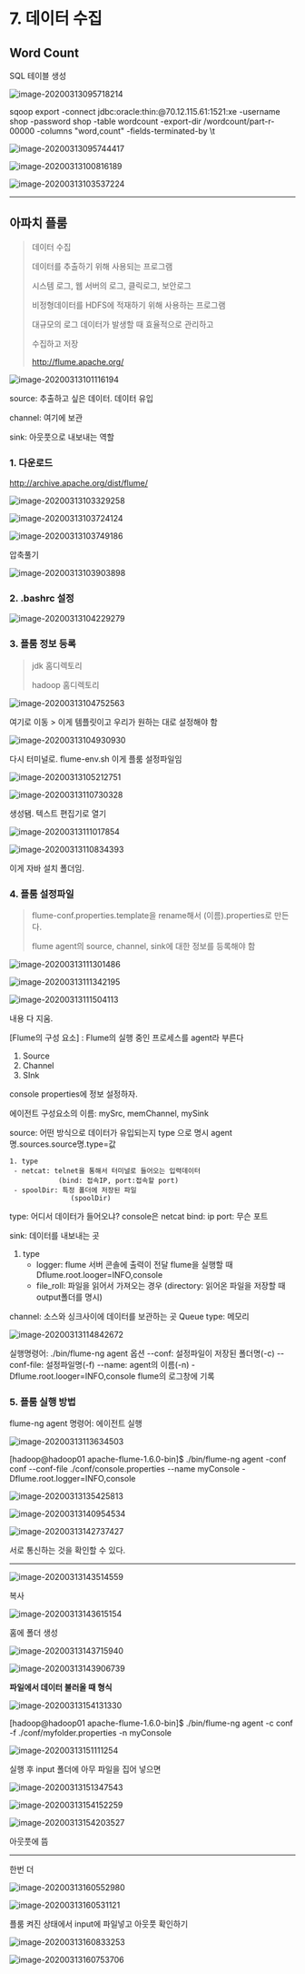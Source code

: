 # 7. 데이터 수집

## Word Count

SQL 테이블 생성

![image-20200313095718214](C:\Users\student\AppData\Roaming\Typora\typora-user-images\image-20200313095718214.png)

sqoop export -connect jdbc:oracle:thin:@70.12.115.61:1521:xe -username shop -password shop -table wordcount -export-dir /wordcount/part-r-00000 -columns "word,count" -fields-terminated-by \\t

![image-20200313095744417](C:\Users\student\AppData\Roaming\Typora\typora-user-images\image-20200313095744417.png)

![image-20200313100816189](C:\Users\student\AppData\Roaming\Typora\typora-user-images\image-20200313100816189.png)



![image-20200313103537224](images/image-20200313103537224.png)



---

## 아파치 플룸

> 데이터 수집
>
> 데이터를 추출하기 위해 사용되는 프로그램
>
> 시스템 로그, 웹 서버의 로그, 클릭로그, 보안로그
>
> 비정형데이터를 HDFS에 적재하기 위해 사용하는 프로그램
>
> 대규모의 로그 데이터가 발생할 때 효율적으로 관리하고
>
> 수집하고 저장
>
> http://flume.apache.org/

![image-20200313101116194](images/image-20200313101116194.png)

source: 추출하고 싶은 데이터. 데이터 유입

channel: 여기에 보관

sink: 아웃풋으로 내보내는 역할

### 1. 다운로드

http://archive.apache.org/dist/flume/

![image-20200313103329258](images/image-20200313103329258.png)

![image-20200313103724124](images/image-20200313103724124.png)

![image-20200313103749186](images/image-20200313103749186.png)



압축풀기

![image-20200313103903898](images/image-20200313103903898.png)



### 2. .bashrc 설정 

![image-20200313104229279](images/image-20200313104229279.png)

### 3. 플룸 정보 등록

> jdk 홈디렉토리
>
> hadoop 홈디렉토리

![image-20200313104752563](images/image-20200313104752563.png)

여기로 이동 > 이게 템플릿이고 우리가 원하는 대로 설정해야 함

![image-20200313104930930](images/image-20200313104930930.png)

다시 터미널로. flume-env.sh 이게 플룸 설정파일임

![image-20200313105212751](images/image-20200313105212751.png)

![image-20200313110730328](images/image-20200313110730328.png)

생성됌. 텍스트 편집기로 열기

![image-20200313111017854](images/image-20200313111017854.png)

![image-20200313110834393](images/image-20200313110834393.png)

이게 자바 설치 폴더임.

### 4. 플룸 설정파일

> flume-conf.properties.template을 rename해서 (이름).properties로 만든다.
>
> flume agent의 source, channel, sink에 대한 정보를 등록해야 함

![image-20200313111301486](images/image-20200313111301486.png)

![image-20200313111342195](images/image-20200313111342195.png)

![image-20200313111504113](images/image-20200313111504113.png)

내용 다 지움.

[Flume의 구성 요소] : Flume의 실행 중인 프로세스를 agent라 부른다

1. Source
2. Channel
3. SInk

console properties에 정보 설정하자.

에이전트 구성요소의 이름: mySrc, memChannel, mySink

source: 어떤 방식으로 데이터가 유입되는지 type 으로 명시
	agent명.sources.source명.type=값

 	1. type
     - netcat: telnet을 통해서 터미널로 들어오는 입력데이터
       			(bind: 접속IP, port:접속할 port)
     - spoolDir: 특정 폴더에 저장된 파일
                   (spoolDir)

type: 어디서 데이터가 들어오냐? console은 netcat
bind: ip
port: 무슨 포트

sink: 데이터를 내보내는 곳

1. type
   - logger: flume 서버 콘솔에 출력이 전달
     flume을 실행할 때 Dflume.root.looger=INFO,console 
   - file_roll: 파일을 읽어서 가져오는 경우
     (directory: 읽어온 파일을 저장할 때 output폴더를 명시)

channel: 소스와 싱크사이에 데이터를 보관하는 곳 Queue
type: 메모리

![image-20200313114842672](images/image-20200313114842672.png)

실행명령어: ./bin/flume-ng agent
옵션
		--conf: 설정파일이 저장된 폴더명(-c)
		--conf-file: 설정파일명(-f)
		--name: agent의 이름(-n)
	-Dflume.root.looger=INFO,console        flume의 로그창에 기록

### 5. 플룸 실행 방법

flume-ng agent 명령어: 에이전트 실행

![image-20200313113634503](images/image-20200313113634503.png)

[hadoop@hadoop01 apache-flume-1.6.0-bin]$ ./bin/flume-ng agent
		-conf conf --conf-file ./conf/console.properties 
		--name myConsole -Dflume.root.logger=INFO,console

![image-20200313135425813](images/image-20200313135425813.png)

![image-20200313140954534](images/image-20200313140954534.png)

![image-20200313142737427](images/image-20200313142737427.png)

서로 통신하는 것을 확인할 수 있다.

---

![image-20200313143514559](images/image-20200313143514559.png)

복사

![image-20200313143615154](images/image-20200313143615154.png)

홈에 폴더 생성

![image-20200313143715940](images/image-20200313143715940.png)

![image-20200313143906739](images/image-20200313143906739.png)

**파일에서 데이터 불러올 때 형식**

![image-20200313154131330](images/image-20200313154131330.png)



[hadoop@hadoop01 apache-flume-1.6.0-bin]$ ./bin/flume-ng agent -c conf -f ./conf/myfolder.properties -n myConsole

![image-20200313151111254](images/image-20200313151111254.png)

실행 후 input 폴더에 아무 파일을 집어 넣으면

![image-20200313151347543](images/image-20200313151347543.png)

![image-20200313154152259](images/image-20200313154152259.png)

![image-20200313154203527](images/image-20200313154203527.png)

아웃풋에 뜸

---

한번 더

![image-20200313160552980](images/image-20200313160552980.png)



![image-20200313160531121](images/image-20200313160531121.png)

플룸 켜진 상태에서 input에 파일넣고 아웃풋 확인하기

![image-20200313160833253](images/image-20200313160833253.png)



![image-20200313160753706](images/image-20200313160753706.png)









 